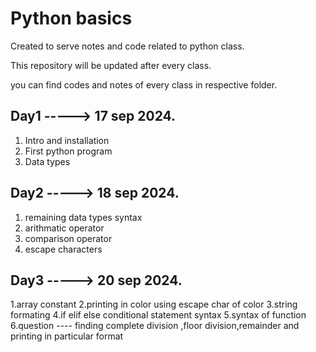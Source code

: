 #          Python basics
Created to serve notes and code related to python class.

This repository will be updated after every class.

you can find codes and notes of every class in respective folder.

##     Day1 -----> 17 sep 2024. 
1. Intro and installation
2. First python program
3. Data types


##     Day2 -----> 18 sep 2024. 
1. remaining data types syntax
2. arithmatic operator
3. comparison operator
4. escape characters


##     Day3 -----> 20 sep 2024. 
 1.array constant
 2.printing in color using escape char of color
 3.string formating
 4.if elif else  conditional statement syntax
 5.syntax of function 
 6.question ----  finding complete division ,floor division,remainder and printing in particular format
     
